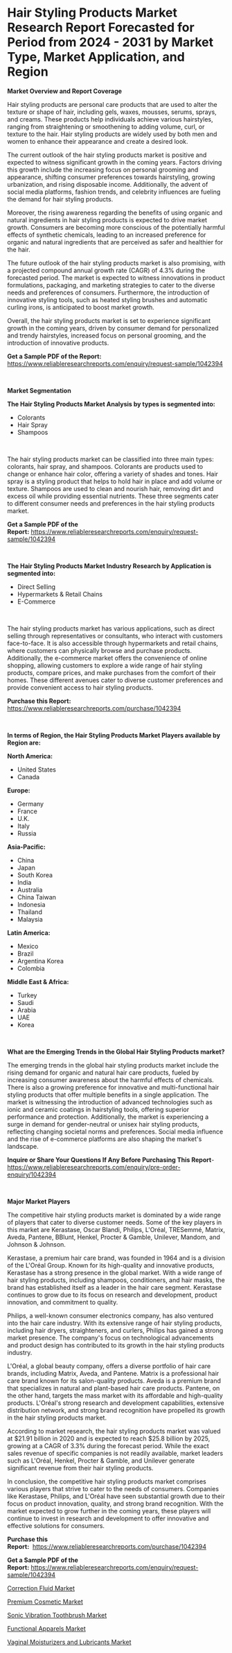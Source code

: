 <p><h1>Hair Styling Products Market Research Report Forecasted for Period from 2024 -  2031 by Market Type, Market Application, and Region</h1></p><p><strong>Market Overview and Report Coverage</strong></p>
<p><p>Hair styling products are personal care products that are used to alter the texture or shape of hair, including gels, waxes, mousses, serums, sprays, and creams. These products help individuals achieve various hairstyles, ranging from straightening or smoothening to adding volume, curl, or texture to the hair. Hair styling products are widely used by both men and women to enhance their appearance and create a desired look.</p><p>The current outlook of the hair styling products market is positive and expected to witness significant growth in the coming years. Factors driving this growth include the increasing focus on personal grooming and appearance, shifting consumer preferences towards hairstyling, growing urbanization, and rising disposable income. Additionally, the advent of social media platforms, fashion trends, and celebrity influences are fueling the demand for hair styling products.</p><p>Moreover, the rising awareness regarding the benefits of using organic and natural ingredients in hair styling products is expected to drive market growth. Consumers are becoming more conscious of the potentially harmful effects of synthetic chemicals, leading to an increased preference for organic and natural ingredients that are perceived as safer and healthier for the hair.</p><p>The future outlook of the hair styling products market is also promising, with a projected compound annual growth rate (CAGR) of 4.3% during the forecasted period. The market is expected to witness innovations in product formulations, packaging, and marketing strategies to cater to the diverse needs and preferences of consumers. Furthermore, the introduction of innovative styling tools, such as heated styling brushes and automatic curling irons, is anticipated to boost market growth.</p><p>Overall, the hair styling products market is set to experience significant growth in the coming years, driven by consumer demand for personalized and trendy hairstyles, increased focus on personal grooming, and the introduction of innovative products.</p></p>
<p><strong>Get a Sample PDF of the Report:</strong> <a href="https://www.reliableresearchreports.com/enquiry/request-sample/1042394">https://www.reliableresearchreports.com/enquiry/request-sample/1042394</a></p>
<p>&nbsp;</p>
<p><strong>Market Segmentation</strong></p>
<p><strong>The Hair Styling Products Market Analysis by types is segmented into:</strong></p>
<p><ul><li>Colorants</li><li>Hair Spray</li><li>Shampoos</li></ul></p>
<p>&nbsp;</p>
<p><p>The hair styling products market can be classified into three main types: colorants, hair spray, and shampoos. Colorants are products used to change or enhance hair color, offering a variety of shades and tones. Hair spray is a styling product that helps to hold hair in place and add volume or texture. Shampoos are used to clean and nourish hair, removing dirt and excess oil while providing essential nutrients. These three segments cater to different consumer needs and preferences in the hair styling products market.</p></p>
<p><strong>Get a Sample PDF of the Report:</strong>&nbsp;<a href="https://www.reliableresearchreports.com/enquiry/request-sample/1042394">https://www.reliableresearchreports.com/enquiry/request-sample/1042394</a></p>
<p>&nbsp;</p>
<p><strong>The Hair Styling Products Market Industry Research by Application is segmented into:</strong></p>
<p><ul><li>Direct Selling</li><li>Hypermarkets & Retail Chains</li><li>E-Commerce</li></ul></p>
<p>&nbsp;</p>
<p><p>The hair styling products market has various applications, such as direct selling through representatives or consultants, who interact with customers face-to-face. It is also accessible through hypermarkets and retail chains, where customers can physically browse and purchase products. Additionally, the e-commerce market offers the convenience of online shopping, allowing customers to explore a wide range of hair styling products, compare prices, and make purchases from the comfort of their homes. These different avenues cater to diverse customer preferences and provide convenient access to hair styling products.</p></p>
<p><strong>Purchase this Report:</strong>&nbsp; <a href="https://www.reliableresearchreports.com/purchase/1042394">https://www.reliableresearchreports.com/purchase/1042394</a></p>
<p>&nbsp;</p>
<p><strong>In terms of Region, the Hair Styling Products Market Players available by Region are:</strong></p>
<p>
    <p> <strong> North America: </strong>
        <ul>
            <li>United States</li>
            <li>Canada</li>
        </ul>
        </p> 
    <p> <strong> Europe: </strong>
        <ul>
            <li>Germany</li>
            <li>France</li>
            <li>U.K.</li>
            <li>Italy</li>
            <li>Russia</li>
        </ul>
        </p> 
    <p> <strong> Asia-Pacific: </strong>
        <ul>
            <li>China</li>
            <li>Japan</li>
            <li>South Korea</li>
            <li>India</li>
            <li>Australia</li>
            <li>China Taiwan</li>
            <li>Indonesia</li>
            <li>Thailand</li>
            <li>Malaysia</li>
        </ul>
        </p> 
    <p> <strong> Latin America: </strong>
        <ul>
            <li>Mexico</li>
            <li>Brazil</li>
            <li>Argentina Korea</li>
            <li>Colombia</li>
        </ul>
        </p> 
    <p> <strong> Middle East & Africa: </strong>
        <ul>
            <li>Turkey</li>
            <li>Saudi</li>
            <li>Arabia</li>
            <li>UAE</li>
            <li>Korea</li>
        </ul>
    </p>
    </p>
<p>&nbsp;</p>
<p><strong>What are the Emerging Trends in the Global Hair Styling Products market?</strong></p>
<p><p>The emerging trends in the global hair styling products market include the rising demand for organic and natural hair care products, fueled by increasing consumer awareness about the harmful effects of chemicals. There is also a growing preference for innovative and multi-functional hair styling products that offer multiple benefits in a single application. The market is witnessing the introduction of advanced technologies such as ionic and ceramic coatings in hairstyling tools, offering superior performance and protection. Additionally, the market is experiencing a surge in demand for gender-neutral or unisex hair styling products, reflecting changing societal norms and preferences. Social media influence and the rise of e-commerce platforms are also shaping the market's landscape.</p></p>
<p><strong>Inquire or Share Your Questions If Any Before Purchasing This Report</strong>- <a href="https://www.reliableresearchreports.com/enquiry/pre-order-enquiry/1042394">https://www.reliableresearchreports.com/enquiry/pre-order-enquiry/1042394</a></p>
<p>&nbsp;</p>
<p><strong>Major Market Players</strong></p>
<p><p>The competitive hair styling products market is dominated by a wide range of players that cater to diverse customer needs. Some of the key players in this market are Kerastase, Oscar Blandi, Philips, L'Oréal, TRESemmé, Matrix, Aveda, Pantene, BBlunt, Henkel, Procter & Gamble, Unilever, Mandom, and Johnson & Johnson.</p><p>Kerastase, a premium hair care brand, was founded in 1964 and is a division of the L'Oréal Group. Known for its high-quality and innovative products, Kerastase has a strong presence in the global market. With a wide range of hair styling products, including shampoos, conditioners, and hair masks, the brand has established itself as a leader in the hair care segment. Kerastase continues to grow due to its focus on research and development, product innovation, and commitment to quality.</p><p>Philips, a well-known consumer electronics company, has also ventured into the hair care industry. With its extensive range of hair styling products, including hair dryers, straighteners, and curlers, Philips has gained a strong market presence. The company's focus on technological advancements and product design has contributed to its growth in the hair styling products industry.</p><p>L'Oréal, a global beauty company, offers a diverse portfolio of hair care brands, including Matrix, Aveda, and Pantene. Matrix is a professional hair care brand known for its salon-quality products. Aveda is a premium brand that specializes in natural and plant-based hair care products. Pantene, on the other hand, targets the mass market with its affordable and high-quality products. L'Oréal's strong research and development capabilities, extensive distribution network, and strong brand recognition have propelled its growth in the hair styling products market.</p><p>According to market research, the hair styling products market was valued at $21.91 billion in 2020 and is expected to reach $25.8 billion by 2025, growing at a CAGR of 3.3% during the forecast period. While the exact sales revenue of specific companies is not readily available, market leaders such as L'Oréal, Henkel, Procter & Gamble, and Unilever generate significant revenue from their hair styling products.</p><p>In conclusion, the competitive hair styling products market comprises various players that strive to cater to the needs of consumers. Companies like Kerastase, Philips, and L'Oréal have seen substantial growth due to their focus on product innovation, quality, and strong brand recognition. With the market expected to grow further in the coming years, these players will continue to invest in research and development to offer innovative and effective solutions for consumers.</p></p>
<p><strong>Purchase this Report:</strong>&nbsp;&nbsp;<a href="https://www.reliableresearchreports.com/purchase/1042394">https://www.reliableresearchreports.com/purchase/1042394</a></p>
<p></p>
<p><strong>Get a Sample PDF of the Report:</strong>&nbsp;<a href="https://www.reliableresearchreports.com/enquiry/request-sample/1042394">https://www.reliableresearchreports.com/enquiry/request-sample/1042394</a></p>
<p><p><a href="https://github.com/gaydyna/Market-Research-Report-List-1/blob/main/correction-fluid-market.md">Correction Fluid Market</a></p><p><a href="https://github.com/dringals/Market-Research-Report-List-1/blob/main/premium-cosmetic-market.md">Premium Cosmetic Market</a></p><p><a href="https://github.com/amonskiyk/Market-Research-Report-List-1/blob/main/sonic-vibration-toothbrush-market.md">Sonic Vibration Toothbrush Market</a></p><p><a href="https://github.com/tamvrosiya/Market-Research-Report-List-1/blob/main/functional-apparels-market.md">Functional Apparels Market</a></p><p><a href="https://github.com/JameTravis/Market-Research-Report-List-2/blob/main/vaginal-moisturizers-and-lubricants-market.md">Vaginal Moisturizers and Lubricants Market</a></p></p>